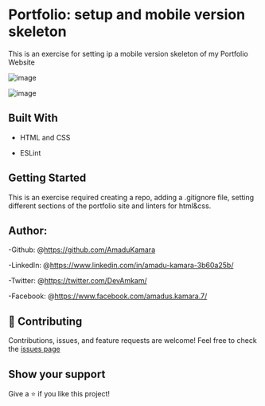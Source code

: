 # Portfolio: setup and mobile version skeleton

This is an exercise for setting ip a mobile version skeleton of my Portfolio Website

![image](https://user-images.githubusercontent.com/50941074/139246025-8509d0b0-e67e-460e-9408-e3fd023d0f8e.png)

![image](https://user-images.githubusercontent.com/50941074/139246502-189b1abd-952a-457c-b82d-8da46680c321.png)

## Built With

- HTML and CSS

- ESLint

## Getting Started

This is an exercise required creating a repo, adding a .gitignore file, setting different sections of the portfolio site and linters for html&css.

## Author:

-Github: @<https://github.com/AmaduKamara>

-LinkedIn: @<https://www.linkedin.com/in/amadu-kamara-3b60a25b/>

-Twitter: @<https://twitter.com/DevAmkam/>

-Facebook: @<https://www.facebook.com/amadus.kamara.7/>

## 🤝 Contributing

Contributions, issues, and feature requests are welcome!
Feel free to check the <a href="https://github.com/AmaduKamara/portfolio/issues">issues page</a>

## Show your support

Give a ⭐️ if you like this project!
